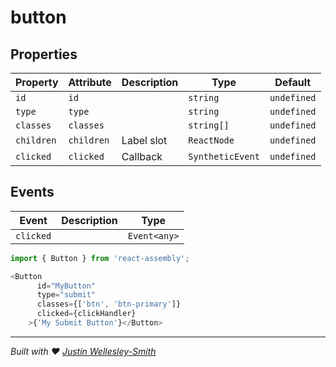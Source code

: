 # button

## Properties

| Property  | Attribute | Description | Type     | Default     |
| --------- | --------- | ----------- | -------- | ----------- |
| `id`      | `id`      |             | `string` | `undefined` |
| `type`    | `type`    |             | `string` | `undefined` |
| `classes` | `classes` |             | `string[]` | `undefined` |
| `children`| `children`| Label slot  | `ReactNode` | `undefined` |
| `clicked` | `clicked` | Callback    | `SyntheticEvent` | `undefined` |

## Events

| Event     | Description | Type               |
| --------- | ----------- | ------------------ |
| `clicked` |             | `Event<any>` |

```javascript
import { Button } from 'react-assembly';

<Button
      id="MyButton"
      type="submit"
      classes={['btn', 'btn-primary']}
      clicked={clickHandler}
    >{'My Submit Button'}</Button>
```
----------------------------------------------

*Built with ❤ [Justin Wellesley-Smith](https://github.com/Synergi/)*
